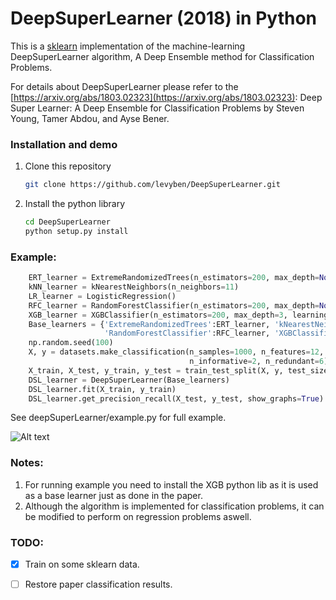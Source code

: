 # DeepSuperLearner (2018) in Python
This is a [sklearn](http://scikit-learn.org/stable/)
implementation of the machine-learning DeepSuperLearner algorithm, A Deep Ensemble method for Classification Problems.

For details about DeepSuperLearner please refer to the [https://arxiv.org/abs/1803.02323](https://arxiv.org/abs/1803.02323):
Deep Super Learner: A Deep Ensemble for Classification Problems by Steven Young, Tamer Abdou, and Ayse Bener.

### Installation and demo
1. Clone this repository
    ```bash
    git clone https://github.com/levyben/DeepSuperLearner.git
    ```

2. Install the python library
    ```bash
    cd DeepSuperLearner
    python setup.py install
    ```

### Example:
```python
    ERT_learner = ExtremeRandomizedTrees(n_estimators=200, max_depth=None, max_features=1)
    kNN_learner = kNearestNeighbors(n_neighbors=11)
    LR_learner = LogisticRegression()
    RFC_learner = RandomForestClassifier(n_estimators=200, max_depth=None)
    XGB_learner = XGBClassifier(n_estimators=200, max_depth=3, learning_rate=1.)
    Base_learners = {'ExtremeRandomizedTrees':ERT_learner, 'kNearestNeighbors':kNN_learner, 'LogisticRegression':LR_learner,
                     'RandomForestClassifier':RFC_learner, 'XGBClassifier':XGB_learner}    
    np.random.seed(100)
    X, y = datasets.make_classification(n_samples=1000, n_features=12,
                                        n_informative=2, n_redundant=6)
    X_train, X_test, y_train, y_test = train_test_split(X, y, test_size=0.2)
    DSL_learner = DeepSuperLearner(Base_learners)
    DSL_learner.fit(X_train, y_train)
    DSL_learner.get_precision_recall(X_test, y_test, show_graphs=True)    
```

See deepSuperLearner/example.py for full example.

![Alt text](example.PNG?raw=true "Example results on sklearn simple binary classification data")


### Notes: 
1. For running example you need to install the XGB python lib as it is used as a base learner just as done in the paper.
2. Although the algorithm is implemented for classification problems, it can be modified to perform on regression problems aswell.

### TODO:
- [x] Train on some sklearn data.
- [ ] Restore paper classification results.

